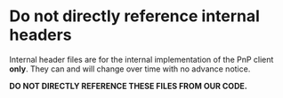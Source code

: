 # Do not directly reference internal headers

Internal header files are for the internal implementation of the PnP client **only**.  They can and will change over time with no advance notice.

**DO NOT DIRECTLY REFERENCE THESE FILES FROM OUR CODE.**
